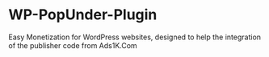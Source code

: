 # WP-PopUnder-Plugin
Easy Monetization for WordPress websites, designed to help the integration of the publisher code from Ads1K.Com
